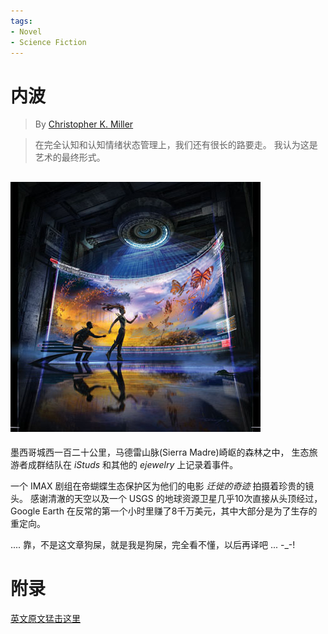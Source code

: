 ```yaml
---
tags:
- Novel
- Science Fiction
---
```


# 内波
> By [Christopher K. Miller][link0]

> 在完全认知和认知情绪状态管理上，我们还有很长的路要走。
> 我认为这是艺术的最终形式。

![Credit: Jamie Tufrey](interweave_cropped.jpg)
-----------------------------------------------

墨西哥城西一百二十公里，马德雷山脉(Sierra Madre)崎岖的森林之中，
生态旅游者成群结队在 *iStuds* 和其他的 *ejewelry* 上记录着事件。

一个 IMAX 剧组在帝蝴蝶生态保护区为他们的电影 *迁徙的奇迹* 拍摄着珍贵的镜头。 
感谢清澈的天空以及一个 USGS 的地球资源卫星几乎10次直接从头顶经过，
Google Earth 在反常的第一个小时里赚了8千万美元，其中大部分是为了生存的重定向。

.... 靠，不是这文章狗屎，就是我是狗屎，完全看不懂，以后再译吧 ... -_-! 




# 附录

 [英文原文猛击这里][link0]

[link0]: http://www.cosmosmagazine.com/science-fiction/interweave/
[link1]: http://www.cosmosmagazine.com/news/top-12-sci-fi-stories-2012/